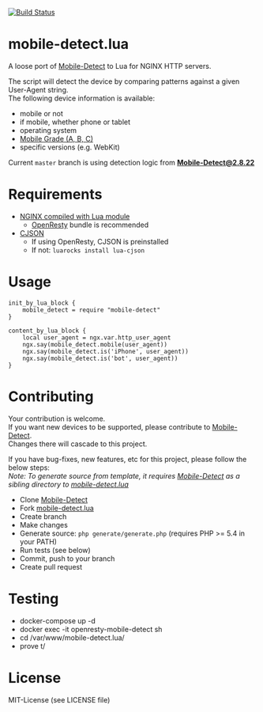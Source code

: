 [![Build Status](https://travis-ci.org/igor-pavlenko/mobile-detect.lua.svg?branch=master)](https://travis-ci.org/igor-pavlenko/mobile-detect.lua)

# mobile-detect.lua

A loose port of [Mobile-Detect](https://github.com/serbanghita/Mobile-Detect) to Lua for NGINX HTTP servers.

The script will detect the device by comparing patterns against a given User-Agent string.  
The following device information is available:

  * mobile or not
  * if mobile, whether phone or tablet
  * operating system
  * [Mobile Grade (A, B, C)](http://jquerymobile.com/gbs/)
  * specific versions (e.g. WebKit)

Current `master` branch is using detection logic from **Mobile-Detect@2.8.22**

# Requirements

* [NGINX compiled with Lua module](https://github.com/openresty/lua-nginx-module#installation)
  * [OpenResty](http://openresty.org/) bundle is recommended
* [CJSON](https://github.com/mpx/lua-cjson)
  * If using OpenResty, CJSON is preinstalled
  * If not: `luarocks install lua-cjson`

# Usage

```nginx
init_by_lua_block {
    mobile_detect = require "mobile-detect"
}

content_by_lua_block {
    local user_agent = ngx.var.http_user_agent
    ngx.say(mobile_detect.mobile(user_agent))
    ngx.say(mobile_detect.is('iPhone', user_agent))
    ngx.say(mobile_detect.is('bot', user_agent))
}
```

# Contributing

Your contribution is welcome.  
If you want new devices to be supported, please contribute to [Mobile-Detect](https://github.com/serbanghita/Mobile-Detect).  
Changes there will cascade to this project.

If you have bug-fixes, new features, etc for this project, please follow the below steps:  
*Note: To generate source from template, it requires [Mobile-Detect](https://github.com/serbanghita/Mobile-Detect) as a sibling directory to [mobile-detect.lua](https://github.com/yourpalmark/mobile-detect.lua)*

 * Clone [Mobile-Detect](https://github.com/serbanghita/Mobile-Detect)
 * Fork [mobile-detect.lua](https://github.com/yourpalmark/mobile-detect.lua)
 * Create branch
 * Make changes
 * Generate source: `php generate/generate.php` (requires PHP >= 5.4 in your PATH)
 * Run tests (see below)
 * Commit, push to your branch
 * Create pull request

# Testing

 * docker-compose up -d
 * docker exec -it openresty-mobile-detect sh
 * cd /var/www/mobile-detect.lua/
 * prove t/

# License

MIT-License (see LICENSE file)
